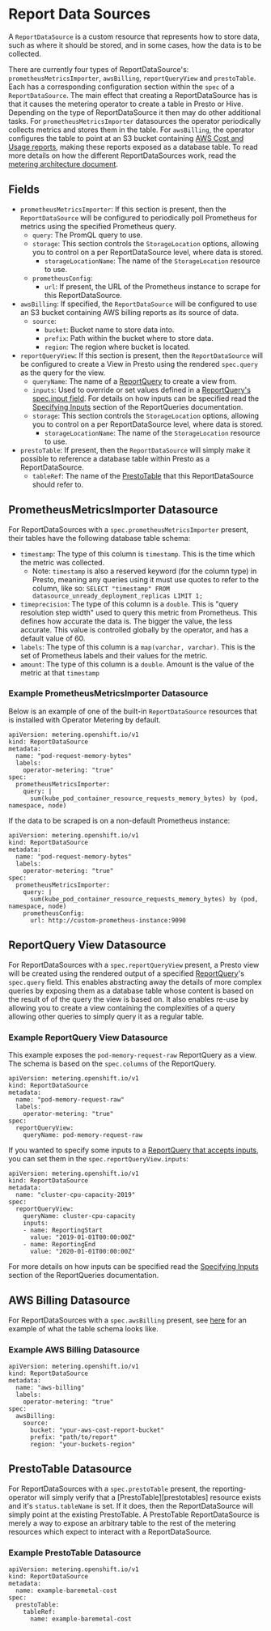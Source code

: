 # Report Data Sources

A `ReportDataSource` is a custom resource that represents how to store data, such as where it should be stored, and in some cases, how the data is to be collected.

There are currently four types of ReportDataSource's: `prometheusMetricsImporter`, `awsBilling`, `reportQueryView` and `prestoTable`.
Each has a corresponding configuration section within the `spec` of a `ReportDataSource`.
The main effect that creating a ReportDataSource has is that it causes the metering operator to create a table in Presto or Hive.
Depending on the type of ReportDataSource it then may do other additional tasks.
For `prometheusMetricsImporter` datasources the operator periodically collects metrics and stores them in the table.
For `awsBilling`, the operator configures the table to point at an S3 bucket containing [AWS Cost and Usage reports][AWS-billing], making these reports exposed as a database table.
To read more details on how the different ReportDataSources work, read the [metering architecture document][architecture].

## Fields

- `prometheusMetricsImporter`: If this section is present, then the `ReportDataSource` will be configured to periodically poll Prometheus for metrics using the specified Prometheus query.
  - `query`: The PromQL query to use.
  - `storage`: This section controls the `StorageLocation` options, allowing you to control on a per ReportDataSource level, where data is stored.
    - `storageLocationName`: The name of the `StorageLocation` resource to use.
  - `prometheusConfig`:
    - `url`: If present, the URL of the Prometheus instance to scrape for this ReportDataSource.
- `awsBilling`: If specified, the `ReportDataSource` will be configured to use an S3 bucket containing AWS billing reports as its source of data.
  - `source`:
    - `bucket`: Bucket name to store data into.
    - `prefix`: Path within the bucket where to store data.
    - `region`: The region where bucket is located.
- `reportQueryView`: If this section is present, then the `ReportDataSource` will be configured to create a View in Presto using the rendered `spec.query` as the query for the view.
  - `queryName`: The name of a [ReportQuery][reportquery] to create a view from.
  - `inputs`: Used to override or set values defined in a [ReportQuery's spec.input field][query-inputs]. For details on how inputs can be specified read the [Specifying Inputs][specifying-inputs] section of the ReportQueries documentation.
  - `storage`: This section controls the `StorageLocation` options, allowing you to control on a per ReportDataSource level, where data is stored.
    - `storageLocationName`: The name of the `StorageLocation` resource to use.
- `prestoTable`: If present, then the `ReportDataSource` will simply make it possible to reference a database table within Presto as a ReportDataSource.
  - `tableRef`: The name of the [PrestoTable][prestotable] that this ReportDataSource should refer to.

## PrometheusMetricsImporter Datasource

For ReportDataSources with a `spec.prometheusMetricsImporter` present, their tables have the following database table schema:

- `timestamp`: The type of this column is `timestamp`. This is the time which the metric was collected.
   - Note: `timestamp` is also a reserved keyword (for the column type) in Presto, meaning any queries using it must use quotes to refer to the column, like so: `SELECT "timestamp" FROM datasource_unready_deployment_replicas LIMIT 1;`
- `timeprecision`: The type of this column is a `double`. This is "query resolution step width" used to query this metric from Prometheus. This defines how accurate the data is. The bigger the value, the less accurate. This value is controlled globally by the operator, and has a default value of 60.
- `labels`: The type of this column is a `map(varchar, varchar)`. This is the set of Prometheus labels and their values for the metric.
- `amount`: The type of this column is a `double`. Amount is the value of the metric at that `timestamp`

### Example PrometheusMetricsImporter Datasource

Below is an example of one of the built-in `ReportDataSource` resources that is installed with Operator Metering by default.

```
apiVersion: metering.openshift.io/v1
kind: ReportDataSource
metadata:
  name: "pod-request-memory-bytes"
  labels:
    operator-metering: "true"
spec:
  prometheusMetricsImporter:
    query: |
      sum(kube_pod_container_resource_requests_memory_bytes) by (pod, namespace, node)
```

If the data to be scraped is on a non-default Prometheus instance:

```
apiVersion: metering.openshift.io/v1
kind: ReportDataSource
metadata:
  name: "pod-request-memory-bytes"
  labels:
    operator-metering: "true"
spec:
  prometheusMetricsImporter:
    query: |
      sum(kube_pod_container_resource_requests_memory_bytes) by (pod, namespace, node)
    prometheusConfig:
      url: http://custom-prometheus-instance:9090
```

## ReportQuery View Datasource

For ReportDataSources with a `spec.reportQueryView` present, a Presto view will be created using the rendered output of a specified [ReportQuery][reportquery]'s `spec.query` field.
This enables abstracting away the details of more complex queries by exposing them as a database table whose content is based on the result of of the query the view is based on.
It also enables re-use by allowing you to create a view containing the complexities of a query allowing other queries to simply query it as a regular table.

### Example ReportQuery View Datasource

This example exposes the `pod-memory-request-raw` ReportQuery as a view.
The schema is based on the `spec.columns` of the ReportQuery.

```
apiVersion: metering.openshift.io/v1
kind: ReportDataSource
metadata:
  name: "pod-memory-request-raw"
  labels:
    operator-metering: "true"
spec:
  reportQueryView:
    queryName: pod-memory-request-raw
```

If you wanted to specify some inputs to a [ReportQuery that accepts inputs][query-inputs], you can set them in the `spec.reportQueryView.inputs`:

```
apiVersion: metering.openshift.io/v1
kind: ReportDataSource
metadata:
  name: "cluster-cpu-capacity-2019"
spec:
  reportQueryView:
    queryName: cluster-cpu-capacity
    inputs:
    - name: ReportingStart
      value: "2019-01-01T00:00:00Z"
    - name: ReportingEnd
      value: "2020-01-01T00:00:00Z"
```

For more details on how inputs can be specified read the [Specifying Inputs][specifying-inputs] section of the ReportQueries documentation.

## AWS Billing Datasource

For ReportDataSources with a `spec.awsBilling` present, see [here](aws-billing-datasource-schema.md) for an example of what the table schema looks like.

### Example AWS Billing Datasource

```
apiVersion: metering.openshift.io/v1
kind: ReportDataSource
metadata:
  name: "aws-billing"
  labels:
    operator-metering: "true"
spec:
  awsBilling:
    source:
      bucket: "your-aws-cost-report-bucket"
      prefix: "path/to/report"
      region: "your-buckets-region"
```

## PrestoTable Datasource

For ReportDataSources with a `spec.prestoTable` present, the reporting-operator will simply verify that a [PrestoTable][prestotables] resource exists and it's `status.tableName` is set.
If it does, then the ReportDataSource will simply point at the existing PrestoTable.
A PrestoTable ReportDataSource is merely a way to expose an arbitrary table to the rest of the metering resources which expect to interact with a ReportDataSource.

### Example PrestoTable Datasource

```
apiVersion: metering.openshift.io/v1
kind: ReportDataSource
metadata:
  name: example-baremetal-cost
spec:
  prestoTable:
    tableRef:
      name: example-baremetal-cost
```

[storage-locations]: storagelocations.md
[AWS-billing]: https://docs.aws.amazon.com/awsaccountbilling/latest/aboutv2/billing-reports-costusage.html
[metering-aws-billing-conf]: metering-config.md#aws-billing-correlation
[default-storage-location]: storagelocations.md#default-storagelocation
[architecture]: metering-architecture.md
[presto-types]: https://prestodb.io/docs/current/language/types.html
[query-inputs]: reportqueries.md#query-inputs
[specifying-inputs]: reportqueries.md#specifying-inputs
[reportquery]: reportqueries.md
[prestotable]: prestotables.md
